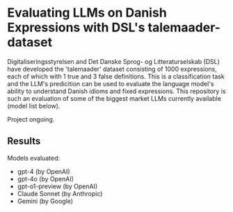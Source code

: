 # Evaluating LLMs on Danish Expressions with DSL's talemaader-dataset

Digitaliseringsstyrelsen and Det Danske Sprog- og Litteraturselskab (DSL) have developed the 'talemaader' dataset consisting of 1000 expressions, each of which with 1 true and 3 false definitions. This is a classification task and the LLM's predicition can be used to evaluate the language model's ability to understand Danish idioms and fixed expressions. This repository is such an evaluation of some of the biggest market LLMs currently available (model list below).

Project ongoing.

## Results

Models evaluated: 
- gpt-4 (by OpenAI)
- gpt-4o (by OpenAI)
- gpt-o1-preview (by OpenAI)
- Claude Sonnet (by Anthropic)
- Gemini (by Google)







